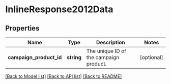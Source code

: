 # InlineResponse2012Data

## Properties
Name | Type | Description | Notes
------------ | ------------- | ------------- | -------------
**campaign_product_id** | **string** | The unique ID of the campaign product. | [optional] 

[[Back to Model list]](../../README.md#documentation-for-models) [[Back to API list]](../../README.md#documentation-for-api-endpoints) [[Back to README]](../../README.md)

